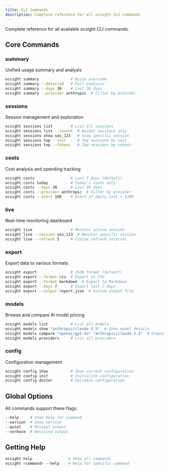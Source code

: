 ```yaml
---
title: CLI Commands
description: Complete reference for all ocsight CLI commands
---
```


Complete reference for all available ocsight CLI commands.

## Core Commands

### summary
Unified usage summary and analysis

```bash
ocsight summary              # Quick overview
ocsight summary --detailed   # Full analysis
ocsight summary --days 30    # Last 30 days
ocsight summary --provider anthropic  # Filter by provider
```

### sessions
Session management and exploration

```bash
ocsight sessions list        # List all sessions
ocsight sessions list --recent  # Recent sessions only
ocsight sessions show ses_123   # View specific session
ocsight sessions top --cost     # Top sessions by cost
ocsight sessions top --tokens   # Top sessions by tokens
```

### costs
Cost analysis and spending tracking

```bash
ocsight costs                # Last 7 days (default)
ocsight costs today          # Today's costs only
ocsight costs --days 30      # Last 30 days
ocsight costs --provider anthropic  # Filter by provider
ocsight costs --alert 100    # Alert if daily cost > $100
```

### live
Real-time monitoring dashboard

```bash
ocsight live                 # Monitor active session
ocsight live --session ses_123  # Monitor specific session
ocsight live --refresh 5     # Custom refresh interval
```

### export
Export data to various formats

```bash
ocsight export               # JSON format (default)
ocsight export --format csv  # Export to CSV
ocsight export --format markdown  # Export to Markdown
ocsight export --days 7      # Export last 7 days
ocsight export --output report.json  # Custom output file
```

### models
Browse and compare AI model pricing

```bash
ocsight models list          # List all models
ocsight models show "anthropic/claude-3.5"  # Show model details
ocsight models compare "openai/gpt-4o" "anthropic/claude-3.5"  # Compare models
ocsight models providers     # List all providers
```

### config
Configuration management

```bash
ocsight config show          # Show current configuration
ocsight config init          # Initialize configuration
ocsight config doctor        # Validate configuration
```

## Global Options

All commands support these flags:

```bash
--help     # Show help for command
--version  # Show version
--quiet    # Minimal output
--verbose  # Detailed output
```

## Getting Help

```bash
ocsight help                # Show all commands
ocsight <command> --help    # Help for specific command
```